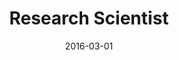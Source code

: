 ---
layout: post
title: Research Scientist
date: 2016-03-01
end_date: 2018-06-01
company: Rutter Inc.
department: Department of Research and Development
type: experience
---
